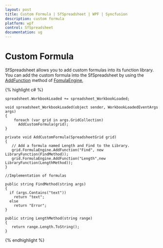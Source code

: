 ```yaml
---
layout: post
title: Custom Formula | SfSpreadsheet | WPF | Syncfusion
description: custom formula
platform: wpf
control: SfSpreadsheet
documentation: ug
---
```


# Custom Formula

SfSpreadsheet allows you to add custom formulas into its function library. You can add the custom formula into the SfSpreadsheet by using the [AddFunction](http://help.syncfusion.com/cr/cref_files/wpf/sfspreadsheet/topic457.html) method of [FomulaEngine](http://help.syncfusion.com/cr/cref_files/wpf/sfspreadsheet/topic450.html),

{% highlight c# %}

    spreadsheet.WorkbookLoaded += spreadsheet_WorkbookLoaded;

    void spreadsheet_WorkbookLoaded(object sender, WorkbookLoadedEventArgs args)
    {
        foreach (var grid in args.GridCollection)
          AddCustomFormula(grid); 
    }

    private void AddCustomFormula(SpreadsheetGrid grid)
    {
       // Add a formula named Length and Find to the Library.
       grid.FormulaEngine.AddFunction("Find", new LibraryFunction(FindMethod));
       grid.FormulaEngine.AddFunction("Length",new LibraryFunction(LengthMethod));
    }

    //Implementation of formulas
    
    public string FindMethod(string args)
    {
      if (args.Contains("text"))
        return "text";
      else
        return "Error";
    }

    public string LengthMethod(string range)
    {
       return range.Length.ToString();
    }

{% endhighlight %}
